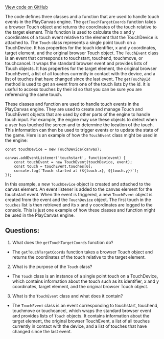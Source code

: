 [View code on GitHub](https://github.com/playcanvas/engine/src/platform/input/touch-event.js)

The code defines three classes and a function that are used to handle touch events in the PlayCanvas engine. The `getTouchTargetCoords` function takes a browser Touch object and returns the coordinates of the touch relative to the target element. This function is used to calculate the x and y coordinates of a touch event relative to the element that the TouchDevice is attached to. The `Touch` class represents a single point touch on a TouchDevice. It has properties for the touch identifier, x and y coordinates, target element, and the original browser Touch object. The `TouchEvent` class is an event that corresponds to touchstart, touchend, touchmove, or touchcancel. It wraps the standard browser event and provides lists of Touch objects. It has properties for the target element, the original browser TouchEvent, a list of all touches currently in contact with the device, and a list of touches that have changed since the last event. The `getTouchById` method is used to get an event from one of the touch lists by the id. It is useful to access touches by their id so that you can be sure you are referencing the same touch.

These classes and function are used to handle touch events in the PlayCanvas engine. They are used to create and manage Touch and TouchEvent objects that are used by other parts of the engine to handle touch input. For example, the engine may use these objects to detect when a user has touched the screen and to determine the location of the touch. This information can then be used to trigger events or to update the state of the game. Here is an example of how the `TouchEvent` class might be used in the engine:

```
const touchDevice = new TouchDevice(canvas);

canvas.addEventListener('touchstart', function(event) {
    const touchEvent = new TouchEvent(touchDevice, event);
    const touch = touchEvent.touches[0];
    console.log(`Touch started at (${touch.x}, ${touch.y})`);
});
```

In this example, a new `TouchDevice` object is created and attached to the canvas element. An event listener is added to the canvas element for the touchstart event. When the event is triggered, a new `TouchEvent` object is created from the event and the `TouchDevice` object. The first touch in the `touches` list is then retrieved and its x and y coordinates are logged to the console. This is just one example of how these classes and function might be used in the PlayCanvas engine.
## Questions: 
 1. What does the `getTouchTargetCoords` function do?
- The `getTouchTargetCoords` function takes a browser Touch object and returns the coordinates of the touch relative to the target element.

2. What is the purpose of the `Touch` class?
- The `Touch` class is an instance of a single point touch on a TouchDevice, which contains information about the touch such as its identifier, x and y coordinates, target element, and the original browser Touch object.

3. What is the `TouchEvent` class and what does it contain?
- The `TouchEvent` class is an event corresponding to touchstart, touchend, touchmove or touchcancel, which wraps the standard browser event and provides lists of `Touch` objects. It contains information about the target element, the original browser TouchEvent, a list of all touches currently in contact with the device, and a list of touches that have changed since the last event.